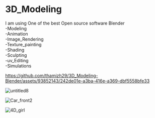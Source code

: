 # 3D_Modeling
I am using One of the best Open source software Blender<br>
-Modeling<br>
-Animation<br>
-Image_Rendering<br>
-Texture_painting<br>
-Shading<br>
-Sculpting<br>
-uv_Editing<br>
-Simulations<br>

https://github.com/thamizh29/3D_Modeling-Blender/assets/93852143/242de01e-a3ba-416e-a369-dbf5558bfe33

![untitled8](https://user-images.githubusercontent.com/93852143/228201976-b6e858f8-3247-4121-bd30-349988716d29.png)

![Car_front2](https://user-images.githubusercontent.com/93852143/212529490-2607a3d6-8dcf-48ed-9c44-6b79f16284e2.png)

![4D_girl](https://user-images.githubusercontent.com/93852143/212532681-597415ee-d3a3-430a-a6d8-a41e338c02e7.png)


